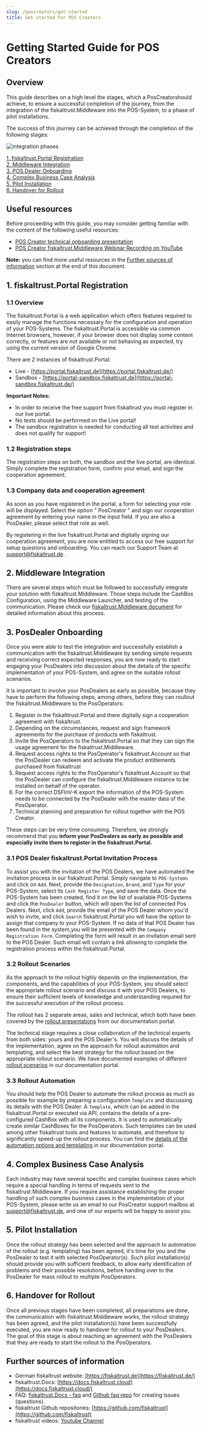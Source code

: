 ```yaml
---
slug: /poscreators/get-started
title: Get started for POS Creators
---
```


# Getting Started Guide for POS Creators

## Overview

This guide describes on a high level the stages, which a PosCreatorshould achieve, to ensure a successful completion of the journey, from the integration of the fiskaltrust.Middleware into the POS-System, to a phase of pilot installations.

The success of this journey can be achieved through the completion of the following stages:



![integration phases](images/pos-creator-integration-phases.png)



[1. fiskaltrust.Portal Registration](#1-portal-registration)<br/>
[2. Middleware Integration](#2-middleware-integration)<br/>
[3. POS Dealer Onboarding](#3-pos-dealer-onboarding)<br/>
[4. Complex Business Case Analysis](#4-complex-business-case-analysis)<br/>
[5. Pilot Installation](#5-pilot-installation)<br/>
[6. Handover for Rollout](#6-handover-for-rollout)<br/>

## Useful resources

Before proceeding with this guide, you may consider getting familiar with the content of the following useful resources:

- [POS Creator technical onboarding presentation](presentations/technical-onboarding-creator-en.pptx)
- [POS Creator fiskaltrust.Middleware Webinar Recording on YouTube](https://www.youtube.com/watch?v=mq1hHL8ezOg)

**Note:** you can find more useful resources in the [Further sources of information](#further-sources-of-information) section at the end of this document.

## 1. fiskaltrust.Portal Registration

### 1.1 Overview

The fiskaltrust.Portal is a web application which offers features required to easily manage the functions necessary for the configuration and operation of your POS-Systems. The fiskaltrust.Portal is accessible via common Internet browsers, however, if your browser does not display some content correctly, or features are not available or not behaving as expected, try using the current version of Google Chrome.

There are 2 instances of fiskaltrust.Portal:

- Live - [https://portal.fiskaltrust.de](https://portal.fiskaltrust.de/)
- Sandbox - [https://portal-sandbox.fiskaltrust.de](https://portal-sandbox.fiskaltrust.de/)

**Important Notes:**

- In order to receive the free support from fiskaltrust you must register in our live portal.
- No tests should be performed on the Live portal!
- The sandbox registration is needed for conducting all test activities and does not qualify for support!

### 1.2 Registration steps

The registration steps on both, the sandbox and the live portal, are identical. Simply complete the registration form, confirm your email, and sign the cooperation agreement.

### 1.3 Company data and cooperation agreement

As soon as you have registered in the portal, a form for selecting your role will be displayed. Select the option " PosCreator " and sign our cooperation agreement by entering your name in the input field. If you are also a PosDealer, please select that role as well.

By registering in the live fiskaltrust.Portal and digitally signing our cooperation agreement, you are now entitled to access our free support for setup questions and onboarding. You can reach our Support Team at <a href="mailto:support@fiskaltrust.de">support@fiskaltrust.de</a>.

## 2. Middleware Integration

There are several steps which must be followed to successfully integrate your solution with fiskaltrust.Middleware. Those steps include the CashBox Configuration, using the Middleware Launcher, and testing of the communication. Please check our [fiskaltrust.Middleware document](middleware-integration.md) for detailed information about this process.

## 3. PosDealer Onboarding

Once you were able to test the integration and successfully establish a communication with the fiskaltrust.Middleware by sending simple requests and receiving correct expected responses, you are now ready to start engaging your PosDealers into discussion about the details of the specific implementation of your POS-System, and agree on the suitable rollout scenarios.

It is important to involve your PosDealers as early as possible, because they have to perform the following steps, among others, before they can roullout the fiskaltrust.Middleware to the PosOperators:
1. Register in the fiskalttrust.Portal and there digitally sign a cooperation agreement with fiskaltrust.
2. Depending on the circumstances, request and sign framework agreements for the purchase of products with fiskaltrust.
3. Invite the PosOperators to the fiskaltrust.Portal so that they can sign the usage agreement for the fiskaltrust.Middleware.
4. Request access rights to the PosOperator's fiskaltrust.Account so that the PosDealer can redeem and activate the product entitlements purchased from fiskaltrust
5. Request access rights to the PosOperator's fiskaltrust.Account so that the PosDealer can configure the fiskaltrust.Middleware instance to be installed on behalf of the operator.
6. For the correct DSFInV-K export the information of the POS-System needs to be connected by the PosDealer with the master data of the PosOperator.
7. Technical planning and preparation for rollout together with the POS Creator.

These steps can be very time consuming. Therefore, we strongly recommend that you **inform your PosDealers as early as possible and especially invite them to register in the fiskaltrust.Portal**.

### 3.1 POS Dealer fiskaltrust.Portal Invitation Process

To assist you with the invitation of the POS Dealers, we have automated the invitation process in our fiskaltrust.Portal. Simply navigate to ``POS-Systems`` and click on ``Add``. Next, provide the ``Designation``, ``Brand``, and ``Type`` for your POS-System, select its ``Cash Register Type``, and save the data. Once the POS-System has been created, find it on the list of available POS-Systems and click the ``PosDealer`` button, which will open the list of connected Pos Dealers. Next, click ``Add``, provide the email of the POS Dealer whom you'd wish to invite, and click ``Search`` fiskaltrust.Portal you will have the option to assign that company to your POS-System. If no data of that POS Dealer has been found in the system,you will be presented with the ``Company Registration Form``. Completing the form will result in an invitation email sent to the POS Dealer. Such email will contain a link allowing to complete the registration process within the fiskaltrust.Portal.

### 3.2 Rollout Scenarios

As the approach to the rollout highly depends on the implementation, the components, and the capabilities of your POS-System, you should select the appropriate rollout scenario and discuss it with your POS Dealers, to ensure their sufficient levels of knowledge and understanding required for the successful execution of the rollout process.

The rollout has 2 separate areas, sales and technical, which both have been covered by the [rollout presentations](https://docs.fiskaltrust.cloud/doc/productdescription-de-doc/for-posdealers/prepare-rollout-presentations-de.html) from our documentation portal.

The technical stage requires a close collaboration of the technical experts from both sides: yours and the POS Dealer's. You will discuss the details of the implementation, agree on the approach for rollout automation and templating, and select the best strategy for the rollout based on the appropriate rollout scenario. We have documented examples of different [rollout scenarios](https://docs.fiskaltrust.cloud/doc/productdescription-de-doc/for-posdealers/02-pre-sales/rollout-scenarios.html) in our documentation portal.

### 3.3 Rollout Automation

You should help the POS Dealer to automate the rollout process as much as possible for example by preparing a configuration ``Template`` and discussing its details with the POS Dealer. A ``Template``, which can be added in the fiskaltrust.Portal or executed via API, contains the details of a pre-configured CashBox with all its components. It is used to automatically create similar CashBoxes for the PosOperators. Such templates can be used among other fiskaltrust tools and features to automate, and therefore to significantly speed-up the rollout process. You can find the [details of the automation options and templating](https://docs.fiskaltrust.cloud/doc/productdescription-de-doc/for-posdealers/02-pre-sales/automatisierter-rollout.html) in our documentation portal.

## 4. Complex Business Case Analysis

Each industry may have several specific and complex business cases which require a special handling in terms of requests sent to the fiskaltrust.Middleware. If you require assistance establishing the proper handling of such complex business cases in the implementation of your POS-System, please write us an email to our PosCreator support mailbox at <a href="mailto:support@fiskaltrust.de">support@fiskaltrust.de</a>, and one of our experts will be happy to assist you.

## 5. Pilot Installation

Once the rollout strategy has been selected and the approach to automation of the rollout (e.g. templating) has been agreed, it's time for you and the PosDealer to test it with selected PosOperator(s). Such pilot installation(s) should provide you with sufficient feedback, to allow early identification of problems and their possible resolutions, before handing over to the PosDealer for mass rollout to multiple PosOperators.

## 6. Handover for Rollout

Once all previous stages have been completed, all preparations are done, the communication with fiskaltrust.Middleware works, the rollout strategy has been agreed, and the pilot installation(s) have been successfully executed, you are now ready to handover for rollout to your PosDealers.
The goal of this stage is about reaching an agreement with the PosDealers that they are ready to start the rollout to the PosOperators.

## Further sources of information

- German fiskaltrust website: [https://fiskaltrust.de](https://fiskaltrust.de/)
- fiskaltrust.Docs: [https://docs.fiskaltrust.cloud](https://docs.fiskaltrust.cloud/)
- FAQ: [fiskaltrust.Docs - faq](https://docs.fiskaltrust.cloud/doc/faq/qna/market-de.html) and [Github faq repo](https://github.com/fiskaltrust/faq) for creating issues (questions).
- fiskaltrust Github repositories: [https://github.com/fiskaltrust](https://github.com/fiskaltrust)
- fiskaltrust videos: [Youtube Channel](https://www.youtube.com/channel/UCmMlqO4L3AzkEhh6WYA8BJg)
